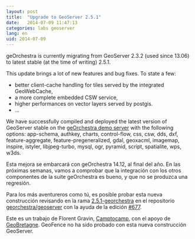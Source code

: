 ```yaml
---
layout: post
title:  "Upgrade to GeoServer 2.5.1"
date:   2014-07-09 11:47:13
categories: labs geoserver
lang: en
uid: 2014-07-09
---
```


geOrchestra is currently migrating from GeoServer 2.3.2 (used since 13.06) to latest stable (at the time of writing) 2.5.1.

<!--more-->

This update brings a lot of new features and bug fixes.
To state a few:

 * better client-cache handling for tiles served by the integrated GeoWebCache,
 * a more complete embedded CSW service,
 * higher performances on vector layers served by postgis.
 * ...

We have successfully compiled and deployed the latest version of GeoServer stable on the [geOrchestra demo server](http://sdi.georchestra.org/geoserver/web/) with the following options: app-schema, authkey, charts, control-flow, css, csw, dds, dxf, feature-aggregate, feature-pregeneralized, gdal, geoxacml, imagemap, inspire, istyler, libjpeg-turbo, mysql, ogr, pyramid, script, spatialite, wps, w3ds.

Esta mejora se embarcará con geOrchestra 14.12, al final del año. En las próximas semanas, vamos a comprobar que la integración con los otros componentes de la suite geOrchestra es bueno, y que no se produzca una regresión.

Para los más aventureros como tú, es posible probar esta nueva construcción revisando en la rama [2.5.1-georchestra](https://github.com/georchestra/geoserver/tree/2.5.1-georchestra) en el repositorio [georchestra/geoserver](https://github.com/georchestra/geoserver/) con la ayuda de la edición [#677](https://github.com/georchestra/georchestra/issues/677).

Este es un trabajo de Florent Gravin, [Camptocamp](http://www.camptocamp.com/geospatial/), con el apoyo de [GeoBretagne](http://cms.geobretagne.fr/). GeoFence no ha sido probado con esta nueva construcción GeoServer.
